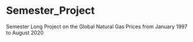 # Semester_Project
Semester Long Project on the Global Natural Gas Prices from January 1997 to August 2020
